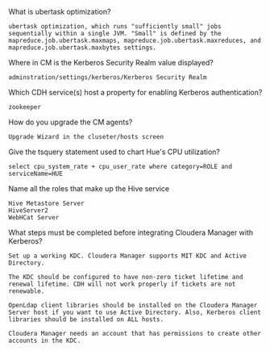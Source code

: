 What is ubertask optimization?

`ubertask optimization, which runs "sufficiently small" jobs sequentially within a single JVM. "Small" is defined by the mapreduce.job.ubertask.maxmaps, mapreduce.job.ubertask.maxreduces, and mapreduce.job.ubertask.maxbytes settings.`

Where in CM is the Kerberos Security Realm value displayed?

`adminstration/settings/kerberos/Kerberos Security Realm`

Which CDH service(s) host a property for enabling Kerberos authentication?

`zookeeper`

How do you upgrade the CM agents?

`Upgrade Wizard in the cluseter/hosts screen`

Give the tsquery statement used to chart Hue's CPU utilization?

`select cpu_system_rate + cpu_user_rate where category=ROLE and serviceName=HUE`

Name all the roles that make up the Hive service

```
Hive Metastore Server 
HiveServer2
WebHCat Server
```

What steps must be completed before integrating Cloudera Manager with Kerberos?

```
Set up a working KDC. Cloudera Manager supports MIT KDC and Active Directory.

The KDC should be configured to have non-zero ticket lifetime and renewal lifetime. CDH will not work properly if tickets are not renewable.

OpenLdap client libraries should be installed on the Cloudera Manager Server host if you want to use Active Directory. Also, Kerberos client libraries should be installed on ALL hosts.

Cloudera Manager needs an account that has permissions to create other accounts in the KDC.
```